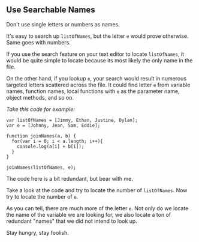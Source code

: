 ## Use Searchable Names

Don't use single letters or numbers as names.

It's easy to search up ```listOfNames```, but the letter ```e``` would prove otherwise. Same goes with numbers.

If you use the search feature on your text editor to locate ```listOfNames```, it would be quite simple to locate because its most likely the only name in the file.

On the other hand, if you lookup ```e```, your search would result in numerous targeted letters scattered across the file. It could find letter ```e``` from variable names, function names, local functions with ```e``` as the parameter name, object methods, and so on.

*Take this code for example:*
```
var listOfNames = [Jimmy, Ethan, Justine, Dylan];
var e = [Johnny, Jean, Sam, Eddie];

function joinNames(a, b) {
  for(var i = 0; i < a.length; i++){
    console.log(a[i] + b[i]);
  }
}

joinNames(listOfNames, e);
```

The code here is a bit redundant, but bear with me.

Take a look at the code and try to locate the number of ```listOfNames```. Now try to locate the number of ```e```.

As you can tell, there are much more of the letter ```e```. Not only do we locate the name of the variable we are looking for, we also locate a ton of redundant "names" that we did not intend to look up.

Stay hungry, stay foolish.
